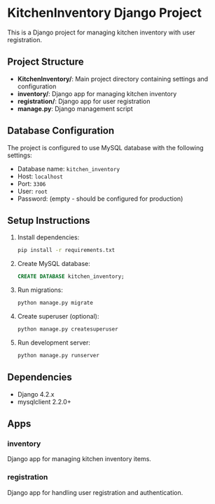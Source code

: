 # KitchenInventory Django Project

This is a Django project for managing kitchen inventory with user registration.

## Project Structure

- **KitchenInventory/**: Main project directory containing settings and configuration
- **inventory/**: Django app for managing kitchen inventory
- **registration/**: Django app for user registration
- **manage.py**: Django management script

## Database Configuration

The project is configured to use MySQL database with the following settings:
- Database name: `kitchen_inventory`
- Host: `localhost`
- Port: `3306`
- User: `root`
- Password: (empty - should be configured for production)

## Setup Instructions

1. Install dependencies:
   ```bash
   pip install -r requirements.txt
   ```

2. Create MySQL database:
   ```sql
   CREATE DATABASE kitchen_inventory;
   ```

3. Run migrations:
   ```bash
   python manage.py migrate
   ```

4. Create superuser (optional):
   ```bash
   python manage.py createsuperuser
   ```

5. Run development server:
   ```bash
   python manage.py runserver
   ```

## Dependencies

- Django 4.2.x
- mysqlclient 2.2.0+

## Apps

### inventory
Django app for managing kitchen inventory items.

### registration
Django app for handling user registration and authentication.
